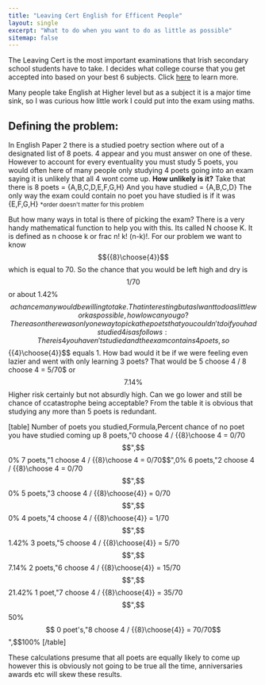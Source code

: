 ```yaml
---
title: "Leaving Cert English for Efficent People"
layout: single
excerpt: "What to do when you want to do as little as possible"
sitemap: false
---
```


The Leaving Cert is the most important examinations that Irish secondary school students have to take. I decides what college course that you get accepted into based on your best 6 subjects. Click <a href="https://www.cao.ie/index.php?page=scoring&s=lcepointsgrid" target="_blank">here</a> to learn more.

Many people take English at Higher level but as a subject it is a major time sink, so I was curious how little work I could put into the exam using maths.
<strong><h2>Defining the problem:</h2></strong>

In English Paper 2 there is a studied poetry section where out of a designated list of 8 poets. 4 appear and you must answer on one of these. However to account for every eventuality you must study 5 poets, you would often here of many people only studying 4 poets going into an exam saying it is unlikely that all 4 wont come up. 
<strong>How unlikely is it?</strong>
Take that there is 8 poets = {A,B,C,D,E,F,G,H}
And you have studied = {A,B,C,D}
The only way the exam could contain no poet you have studied is if it was  {E,F,G,H} <small>*order doesn't matter for this problem</small>

But how many ways in total is there of picking the exam? There is a very handy mathematical function to help you with this. Its called N choose K. It is defined as n choose k or frac n! k! (n-k)!.
For our problem we want to know $${{8}\choose{4}}$$ which is equal to 70. So the chance that you would be left high and dry is $$1/70$$ or about 1.42\%$$ a chance many would be willing to take.
That interesting but as I want to do as little work as possible, how low can you go?
The reason there was only one way to pick a the poets that you couldn't do if you had studied 4 is as follows: There is 4 you haven't studied and the exam contains 4 poets, so $$ {{4}\choose{4}}$$ equals 1.
How bad would it be if we were feeling even lazier and went with only learning 3 poets?
That would be 5 choose 4 / 8 choose 4 = 5/70$ or $$7.14\%$$ Higher risk certainly but not absurdly high. 
Can we go lower and still be chance of ccatastrophe being acceptable?
From the table it is obvious that studying any more than 5 poets is redundant.

[table]
Number of poets you studied,Formula,Percent chance of no poet you have studied coming up
8 poets,"0 choose 4 / {{8}\choose 4 = 0/70$$",$$0\%
7 poets,"1 choose 4 / {{8}\choose 4 = 0/70$$",0\%
6 poets,"2 choose 4 / {{8}\choose 4 = 0/70$$",$$0\%
5 poets,"3 choose 4 / {{8}\choose{4}} = 0/70$$",$$0\%
4 poets,"4 choose 4 / {{8}\choose{4}} = 1/70$$",$$1.42\%
3 poets,"5 choose 4 / {{8}\choose{4}} = 5/70$$",$$7.14\%
2 poets,"6 choose 4 / {{8}\choose{4}} = 15/70$$",$$21.42\%
1 poet,"7 choose 4 / {{8}\choose{4}} = 35/70$$",$$50\%$$
0 poet's,"8 choose 4 / {{8}\choose{4}} = 70/70$$",$$100\%
[/table]

These calculations presume that all poets are equally likely to come up however this is obviously not going to be true all the time, anniversaries awards etc will skew these results.
